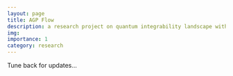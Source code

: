 ```yaml
---
layout: page
title: AGP Flow
description: a research project on quantum integrability landscape with Anatoli Polkovnikov
img:
importance: 1
category: research
---
```


Tune back for updates...